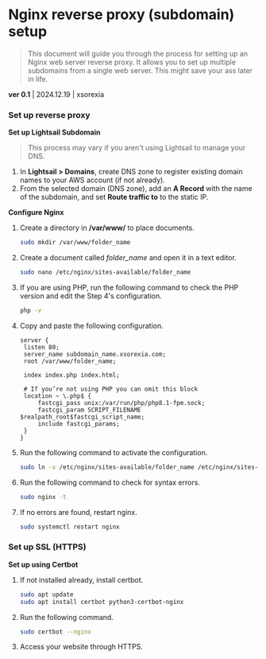 # Nginx reverse proxy (subdomain) setup

> This document will guide you through the process for setting up an Nginx web server reverse proxy. It allows you to set up multiple subdomains from a single web server. This might save your ass later in life.

**ver 0.1** | 2024.12.19 | xsorexia


### Set up reverse proxy
**Set up Lightsail Subdomain**
> This process may vary if you aren't using Lightsail to manage your DNS.
1. In **Lightsail > Domains**, create DNS zone to register existing domain names to your AWS account (if not already).
2. From the selected domain (DNS zone), add an **A Record** with the name of the subdomain, and set **Route traffic to** to the static IP.

**Configure Nginx**
1. Create a directory in **/var/www/** to place documents.
   ```bash
   sudo mkdir /var/www/folder_name
   ```
2. Create a document called *folder_name* and open it in a text editor.
   ```bash
   sudo nano /etc/nginx/sites-available/folder_name
   ```
3. If you are using PHP, run the following command to check the PHP version and edit the Step 4's configuration.
   ```bash
   php -v
   ```
4. Copy and paste the following configuration.
   ```
   server {
    listen 80;
    server_name subdomain_name.xsorexia.com;
    root /var/www/folder_name;

    index index.php index.html;

    # If you’re not using PHP you can omit this block
    location ~ \.php$ {
        fastcgi_pass unix:/var/run/php/php8.1-fpm.sock;
        fastcgi_param SCRIPT_FILENAME $realpath_root$fastcgi_script_name;
        include fastcgi_params;
    }
   }
   ```
5. Run the following command to activate the configuration.
   ```bash
   sudo ln -s /etc/nginx/sites-available/folder_name /etc/nginx/sites-enabled
   ```
6. Run the following command to check for syntax errors.
   ```bash
   sudo nginx -t
   ```
7. If no errors are found, restart nginx.
   ```bash
   sudo systemctl restart nginx
   ```

### Set up SSL (HTTPS)
**Set up using Certbot**
1. If not installed already, install certbot.
   ```bash
   sudo apt update
   sudo apt install certbot python3-certbot-nginx
   ```
2. Run the following command.
   ```bash
   sudo certbot --nginx
   ```
3. Access your website through HTTPS.